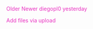 
Older
Newer
diegopl0
yesterday

Add files via upload
<!DOCTYPE html>
<html>
<head>
    <title>page of diego P </title>
    <style>
       body {
  background-image: url(aimep3.jpg);
  background-size: 25% auto;
}

        h1 {
            color: rgb(247, 90, 187);
        }
        p{color:rgb(0, 0, 0)
        }
    h4{color:rgb(11, 233, 241)}    
        p{color:rgb(233, 51, 193)
        }
    </style>
</head>
<body>
    
        <h1>welcome to my web sitie </h1>
    
    <section>
        <p>Hi, I'm Diego, the chiken .</p>
    </section>
    
    <section>
now

Update PAGINA EP.HTML
        <h4>nyaaaaaaa
</h4>
 </section>
 <section>
<h1>cristopher es homosexual </h1>
<h4>lamentablemente fue confirmado que cristopher daniel es homosexual  </h4>
<p>se confirma la alarmante noticia despues de que se encontrara a cristopher teniendo una Orgía con varios hombres y un perro :(</p>
yesterday

Add files via upload
    </section>
    <p> waza insane people this is my website the most insane of all
    </p>
    <section>
        <h2></h2>
now

Update PAGINA EP.HTML
        <a href="https://www.facebook.com/diego.pl.771282">Facebook Diego PL</a>
yesterday

Add files via upload
    </section>
   
      </body>
</html>
